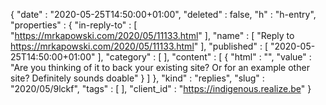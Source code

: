 {
  "date" : "2020-05-25T14:50:00+01:00",
  "deleted" : false,
  "h" : "h-entry",
  "properties" : {
    "in-reply-to" : [ "https://mrkapowski.com/2020/05/11133.html" ],
    "name" : [ "Reply to https://mrkapowski.com/2020/05/11133.html" ],
    "published" : [ "2020-05-25T14:50:00+01:00" ],
    "category" : [ ],
    "content" : [ {
      "html" : "",
      "value" : "Are you thinking of it to back your existing site? Or for an example other site? Definitely sounds doable"
    } ]
  },
  "kind" : "replies",
  "slug" : "2020/05/9lckf",
  "tags" : [ ],
  "client_id" : "https://indigenous.realize.be"
}
